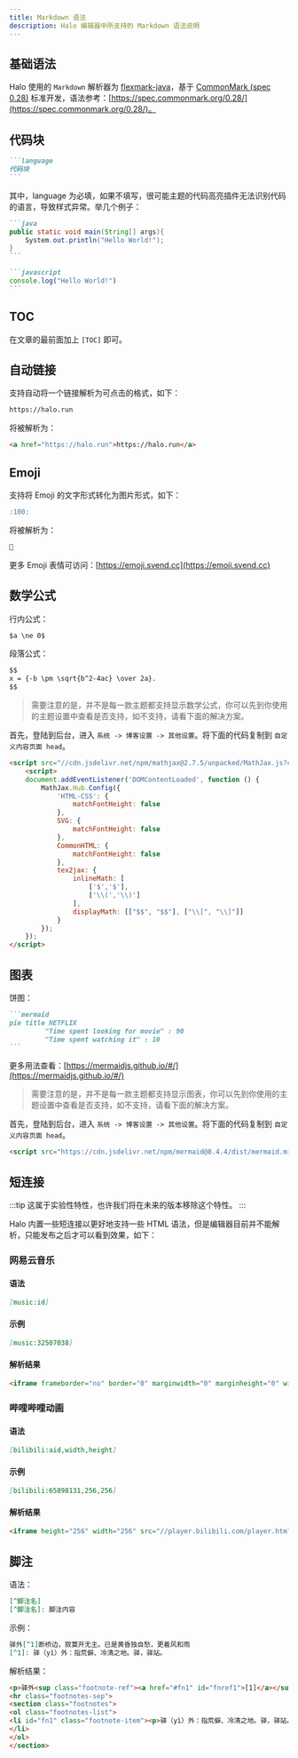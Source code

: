 ```yaml
---
title: Markdown 语法
description: Halo 编辑器中所支持的 Markdown 语法说明
---
```


## 基础语法

Halo 使用的 `Markdown` 解析器为 [flexmark-java](https://github.com/vsch/flexmark-java)，基于 [CommonMark (spec 0.28)](https://spec.commonmark.org/0.28/) 标准开发，语法参考：[https://spec.commonmark.org/0.28/](https://spec.commonmark.org/0.28/)。

## 代码块

````markdown
```language
代码块
```
````

其中，language 为必填，如果不填写，很可能主题的代码高亮插件无法识别代码的语言，导致样式异常。举几个例子：

````markdown
```java
public static void main(String[] args){
    System.out.println("Hello World!");
}
```
````

````markdown
```javascript
console.log("Hello World!")
```
````

## TOC

在文章的最前面加上 `[TOC]` 即可。

## 自动链接

支持自动将一个链接解析为可点击的格式，如下：

```markdown
https://halo.run
```

将被解析为：

```html
<a href="https://halo.run">https://halo.run</a>
```

## Emoji

支持将 Emoji 的文字形式转化为图片形式，如下：

```markdown
:100:
```

将被解析为：

```html
💯
```

更多 Emoji 表情可访问：[https://emoji.svend.cc](https://emoji.svend.cc)

## 数学公式

行内公式：

```markdown
$a \ne 0$
```

段落公式：

```markdown
$$
x = {-b \pm \sqrt{b^2-4ac} \over 2a}.
$$
```

> 需要注意的是，并不是每一款主题都支持显示数学公式，你可以先到你使用的主题设置中查看是否支持，如不支持，请看下面的解决方案。

首先，登陆到后台，进入 `系统 -> 博客设置 -> 其他设置`。将下面的代码复制到 `自定义内容页面 head`。

```html
<script src="//cdn.jsdelivr.net/npm/mathjax@2.7.5/unpacked/MathJax.js?config=TeX-MML-AM_CHTML" defer></script>
    <script>
    document.addEventListener('DOMContentLoaded', function () {
        MathJax.Hub.Config({
            'HTML-CSS': {
                matchFontHeight: false
            },
            SVG: {
                matchFontHeight: false
            },
            CommonHTML: {
                matchFontHeight: false
            },
            tex2jax: {
                inlineMath: [
                    ['$','$'],
                    ['\\(','\\)']
                ],
                displayMath: [["$$", "$$"], ["\\[", "\\]"]]
            }
        });
    });
</script>
```

## 图表

饼图：

````markdown
```mermaid
pie title NETFLIX
         "Time spent looking for movie" : 90
         "Time spent watching it" : 10
```
````

更多用法查看：[https://mermaidjs.github.io/#/](https://mermaidjs.github.io/#/)

> 需要注意的是，并不是每一款主题都支持显示图表，你可以先到你使用的主题设置中查看是否支持，如不支持，请看下面的解决方案。

首先，登陆到后台，进入 `系统 -> 博客设置 -> 其他设置`。将下面的代码复制到 `自定义内容页面 head`。

```html
<script src="https://cdn.jsdelivr.net/npm/mermaid@8.4.4/dist/mermaid.min.js"></script>
```

## 短连接

:::tip
这属于实验性特性，也许我们将在未来的版本移除这个特性。
:::

Halo 内置一些短连接以更好地支持一些 HTML 语法，但是编辑器目前并不能解析，只能发布之后才可以看到效果，如下：

### 网易云音乐

#### 语法

```markdown
[music:id]
```

#### 示例

```markdown
[music:32507038]
```

#### 解析结果

```html
<iframe frameborder="no" border="0" marginwidth="0" marginheight="0" width=330 height=86 src="//music.163.com/outchain/player?type=2&id=32507038&auto=1&height=66"></iframe>
```

### 哔哩哔哩动画

#### 语法

```markdown
[bilibili:aid,width,height]
```

#### 示例

```markdown
[bilibili:65898131,256,256]
```

#### 解析结果

```html
<iframe height="256" width="256" src="//player.bilibili.com/player.html?aid=65898131" scrolling="no" border="0" frameborder="no"  framespacing="0" allowfullscreen="true">  </iframe>
```

## 脚注

语法：

```markdown
[^脚注名]
[^脚注名]: 脚注内容
```

示例：

```markdown
驿外[^1]断桥边，寂寞开无主。已是黄昏独自愁，更着风和雨
[^1]: 驿（yì）外：指荒僻、冷清之地。驿，驿站。
```

解析结果：

```html
<p>驿外<sup class="footnote-ref"><a href="#fn1" id="fnref1">[1]</a></sup>断桥边，寂寞开无主。已是黄昏独自愁，更着风和雨</p>
<hr class="footnotes-sep">
<section class="footnotes">
<ol class="footnotes-list">
<li id="fn1" class="footnote-item"><p>驿（yì）外：指荒僻、冷清之地。驿，驿站。 <a href="#fnref1" class="footnote-backref">↩︎</a></p>
</li>
</ol>
</section>
```
